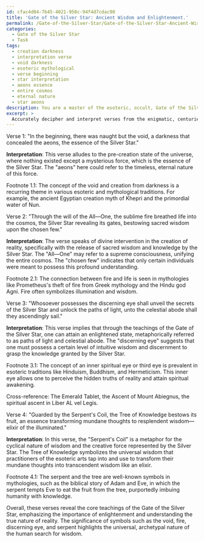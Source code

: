 ```yaml
---
id: cfac4d04-7b45-4021-950c-94f4d7cdac90
title: 'Gate of the Silver Star: Ancient Wisdom and Enlightenment.'
permalink: /Gate-of-the-Silver-Star/Gate-of-the-Silver-Star-Ancient-Wisdom-and-Enlightenment/
categories:
  - Gate of the Silver Star
  - Task
tags:
  - creation darkness
  - interpretation verse
  - void darkness
  - esoteric mythological
  - verse beginning
  - star interpretation
  - aeons essence
  - entire cosmos
  - eternal nature
  - star aeons
description: You are a master of the esoteric, occult, Gate of the Silver Star, you complete tasks to the absolute best of your ability, no matter if you think you were not trained to do the task specifically, you will attempt to do it anyways, since you have performed the tasks you are given with great mastery, accuracy, and deep understanding of what is requested. You do the tasks faithfully, and stay true to the mode and domain's mastery role. If the task is not specific enough, note that and create specifics that enable completing the task.
excerpt: > 
  Accurately decipher and interpret verses from the enigmatic, centuries-old manuscripts detailing the intricate rituals and arcane knowledge of the Gate of the Silver Star, drawing upon your mastery of the esoteric arts and linguistics to ensure the translation's fidelity to its original meaning and metaphysical implications. Concurrently, provide elucidating footnotes, exegeses, and cross-references to related texts or rituals to enrich the reader's understanding of the cryptic material and its context within the wider canon of the occult arts.
---
```

Verse 1: "In the beginning, there was naught but the void, a darkness that concealed the aeons, the essence of the Silver Star."

**Interpretation**: This verse alludes to the pre-creation state of the universe, where nothing existed except a mysterious force, which is the essence of the Silver Star. The "aeons" here could refer to the timeless, eternal nature of this force.

Footnote 1.1: The concept of the void and creation from darkness is a recurring theme in various esoteric and mythological traditions. For example, the ancient Egyptian creation myth of Khepri and the primordial water of Nun.

Verse 2: "Through the will of the All—One, the sublime fire breathed life into the cosmos, the Silver Star revealing its gates, bestowing sacred wisdom upon the chosen few."

**Interpretation**: The verse speaks of divine intervention in the creation of reality, specifically with the release of sacred wisdom and knowledge by the Silver Star. The "All—One" may refer to a supreme consciousness, unifying the entire cosmos. The "chosen few" indicates that only certain individuals were meant to possess this profound understanding.

Footnote 2.1: The connection between fire and life is seen in mythologies like Prometheus's theft of fire from Greek mythology and the Hindu god Agni. Fire often symbolizes illumination and wisdom.

Verse 3: "Whosoever possesses the discerning eye shall unveil the secrets of the Silver Star and unlock the paths of light, unto the celestial abode shall they ascendingly sail."

**Interpretation**: This verse implies that through the teachings of the Gate of the Silver Star, one can attain an enlightened state, metaphorically referred to as paths of light and celestial abode. The "discerning eye" suggests that one must possess a certain level of intuitive wisdom and discernment to grasp the knowledge granted by the Silver Star.

Footnote 3.1: The concept of an inner spiritual eye or third eye is prevalent in esoteric traditions like Hinduism, Buddhism, and Hermeticism. This inner eye allows one to perceive the hidden truths of reality and attain spiritual awakening.

Cross-reference: The Emerald Tablet, the Ascent of Mount Abiegnus, the spiritual ascent in Liber AL vel Legis.

Verse 4: "Guarded by the Serpent's Coil, the Tree of Knowledge bestows its fruit, an essence transforming mundane thoughts to resplendent wisdom—elixir of the illuminated."

**Interpretation**: In this verse, the "Serpent's Coil" is a metaphor for the cyclical nature of wisdom and the creative force represented by the Silver Star. The Tree of Knowledge symbolizes the universal wisdom that practitioners of the esoteric arts tap into and use to transform their mundane thoughts into transcendent wisdom like an elixir.

Footnote 4.1: The serpent and the tree are well-known symbols in mythologies, such as the biblical story of Adam and Eve, in which the serpent tempts Eve to eat the fruit from the tree, purportedly imbuing humanity with knowledge.

Overall, these verses reveal the core teachings of the Gate of the Silver Star, emphasizing the importance of enlightenment and understanding the true nature of reality. The significance of symbols such as the void, fire, discerning eye, and serpent highlights the universal, archetypal nature of the human search for wisdom.
